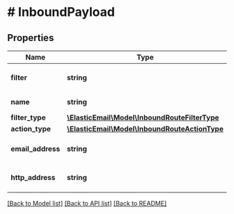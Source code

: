 # # InboundPayload

## Properties

Name | Type | Description | Notes
------------ | ------------- | ------------- | -------------
**filter** | **string** | Filter of the inbound data |
**name** | **string** | Name of this route |
**filter_type** | [**\ElasticEmail\Model\InboundRouteFilterType**](InboundRouteFilterType.md) |  |
**action_type** | [**\ElasticEmail\Model\InboundRouteActionType**](InboundRouteActionType.md) |  |
**email_address** | **string** | Email to forward the inbound to | [optional]
**http_address** | **string** | Address to notify about the inbound | [optional]

[[Back to Model list]](../../README.md#models) [[Back to API list]](../../README.md#endpoints) [[Back to README]](../../README.md)
